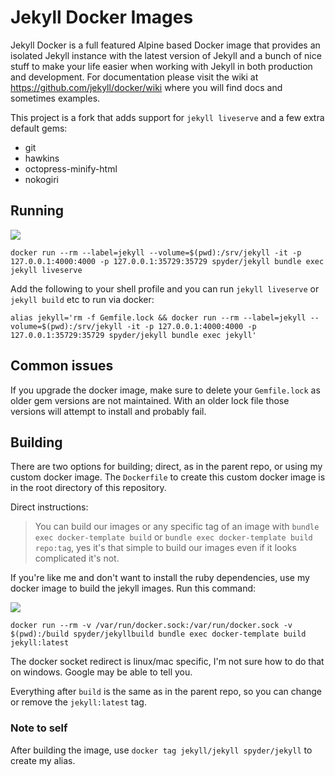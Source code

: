 # Jekyll Docker Images

Jekyll Docker is a full featured Alpine based Docker image that provides an isolated Jekyll instance with the latest version of Jekyll and a bunch of nice stuff to make your life easier when working with Jekyll in both production and development.  For documentation please visit the wiki at https://github.com/jekyll/docker/wiki where you will find docs and sometimes examples.

This project is a fork that adds support for `jekyll liveserve` and a few extra default gems:

* git
* hawkins
* octopress-minify-html
* nokogiri

## Running

[![](https://images.microbadger.com/badges/image/spyder/jekyll.svg)](https://microbadger.com/images/spyder/jekyll)

`docker run --rm --label=jekyll --volume=$(pwd):/srv/jekyll -it -p 127.0.0.1:4000:4000 -p 127.0.0.1:35729:35729 spyder/jekyll bundle exec jekyll liveserve`

Add the following to your shell profile and you can run `jekyll liveserve` or `jekyll build` etc to run via docker:

```
alias jekyll='rm -f Gemfile.lock && docker run --rm --label=jekyll --volume=$(pwd):/srv/jekyll -it -p 127.0.0.1:4000:4000 -p 127.0.0.1:35729:35729 spyder/jekyll bundle exec jekyll'
```

## Common issues

If you upgrade the docker image, make sure to delete your `Gemfile.lock` as older gem versions are not maintained. With an older lock file those versions will attempt to install and probably fail.

## Building

There are two options for building; direct, as in the parent repo, or using my custom docker image. The `Dockerfile` to create this custom docker image is in the root directory of this repository.

Direct instructions:
> You can build our images or any specific tag of an image with `bundle exec docker-template build` or `bundle exec docker-template build repo:tag`, yes it's that simple to build our images even if it looks complicated it's not.

If you're like me and don't want to install the ruby dependencies, use my docker image to build the jekyll images. Run this command:

[![](https://images.microbadger.com/badges/image/spyder/jekyllbuild.svg)](https://microbadger.com/images/spyder/jekyllbuild)

`docker run --rm -v /var/run/docker.sock:/var/run/docker.sock -v $(pwd):/build spyder/jekyllbuild bundle exec docker-template build jekyll:latest`

The docker socket redirect is linux/mac specific, I'm not sure how to do that on windows. Google may be able to tell you.

Everything after `build` is the same as in the parent repo, so you can change or remove the `jekyll:latest` tag.

### Note to self

After building the image, use `docker tag jekyll/jekyll spyder/jekyll` to create my alias.
